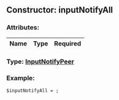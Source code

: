 ## Constructor: inputNotifyAll  

### Attributes:

| Name     |    Type       | Required |
|----------|:-------------:|---------:|


### Type: [InputNotifyPeer](../types/InputNotifyPeer.md)

### Example:


```
$inputNotifyAll = ;
```